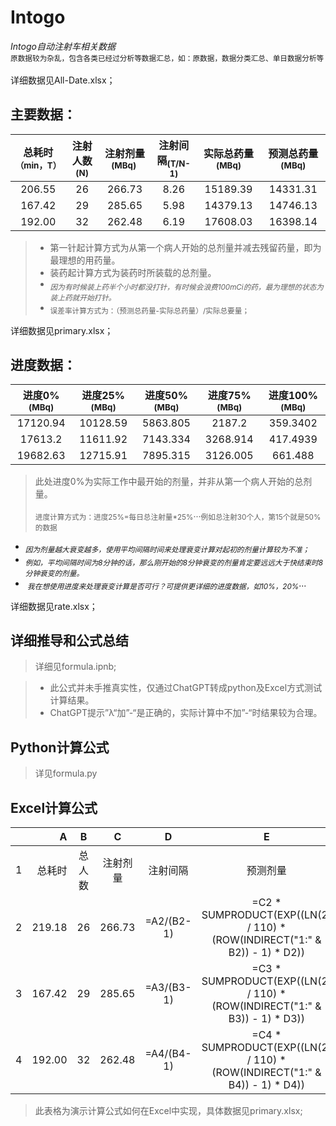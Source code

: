 # Intogo

*Intogo自动注射车相关数据*<br/>
<sub>原数据较为杂乱，包含各类已经过分析等数据汇总，如：原数据，数据分类汇总、单日数据分析等</sub>
<br/><br/>
详细数据见All-Date.xlsx；
## 主要数据：

| 总耗时<sub> （min，T）</sub> | 注射人数<sub>(N)</sub> | 注射剂量<sub>(MBq) </sub> | 注射间隔<sub>(T/N-1)</sub> | 实际总药量<sub>(MBq)</sub> | 预测总药量<sub>(MBq)</sub> |
| :--------------------------: | :--------------------: | :-----------------------: | :------------------------: | :------------------------: | :------------------------: |
|            206.55            |           26           |          266.73           |            8.26            |          15189.39          |          14331.31          |
|            167.42            |           29           |          285.65           |            5.98            |          14379.13          |          14746.13          |
|            192.00            |           32           |          262.48           |            6.19            |          17608.03          |          16398.14          |

>- 第一针起计算方式为从第一个病人开始的总剂量并减去残留药量，即为最理想的用药量。
>- 装药起计算方式为装药时所装载的总剂量。
>- <sub>*因为有时候装上药半个小时都没打针，有时候会浪费100mCi的药，最为理想的状态为装上药就开始打针。*</sub>
>- <sub>误差率计算方式为：（预测总药量-实际总药量）/实际总要量；</sub>

详细数据见primary.xlsx；



## 进度数据：

| 进度0%<sub>(MBq) </sub> | 进度25%<sub>(MBq) </sub> | 进度50%<sub>(MBq) </sub> | 进度75%<sub>(MBq) </sub> | 进度100%<sub>(MBq) </sub> |
| :---------------------: | :----------------------: | :----------------------: | :----------------------: | :-----------------------: |
|        17120.94         |         10128.59         |         5863.805         |          2187.2          |         359.3402          |
|         17613.2         |         11611.92         |         7143.334         |         3268.914         |         417.4939          |
|        19682.63         |         12715.91         |         7895.315         |         3126.005         |          661.488          |

>此处进度0%为实际工作中最开始的剂量，并非从第一个病人开始的总剂量。  
>
><sub>进度计算方式为：进度25%=每日总注射量*25%</sub>...<sub>例如总注射30个人，第15个就是50%的数据</sub>

- <sub>*因为剂量越大衰变越多，使用平均间隔时间来处理衰变计算对起初的剂量计算较为不准；*</sub>
- <sub>*例如，平均间隔时间为8分钟的话，那么刚开始的8分钟衰变的剂量肯定要远远大于快结束时8分钟衰变的剂量。*</sub>
- <sub> *我在想使用进度来处理衰变计算是否可行？可提供更详细的进度数据，如10%，20%*</sub>...

详细数据见rate.xlsx；



## 详细推导和公式总结

> 详细见formula.ipnb;



> - 此公式并未手推真实性，仅通过ChatGPT转成python及Excel方式测试计算结果。
> - ChatGPT提示”λ“加”-“是正确的，实际计算中不加”-“时结果较为合理。



## Python计算公式

> 详见formula.py




## Excel计算公式

|      |      A |   B    |    C     |     D      |                              E                               |
| :--: | -----: | :----: | :------: | :--------: | :----------------------------------------------------------: |
|  1   | 总耗时 | 总人数 | 注射剂量 |  注射间隔  |                           预测剂量                           |
|  2   | 219.18 |   26   |  266.73  | =A2/(B2-1) | =C2 * SUMPRODUCT(EXP((LN(2) / 110) * (ROW(INDIRECT("1:" & B2)) - 1) * D2)) |
|  3   | 167.42 |   29   |  285.65  | =A3/(B3-1) | =C3 * SUMPRODUCT(EXP((LN(2) / 110) * (ROW(INDIRECT("1:" & B3)) - 1) * D3)) |
|  4   | 192.00 |   32   |  262.48  | =A4/(B4-1) | =C4 * SUMPRODUCT(EXP((LN(2) / 110) * (ROW(INDIRECT("1:" & B4)) - 1) * D4)) |



> 此表格为演示计算公式如何在Excel中实现，具体数据见primary.xlsx;



